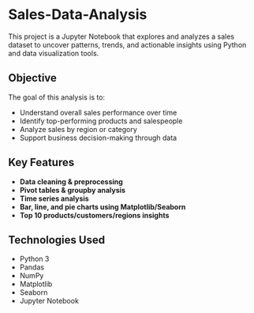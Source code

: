 # Sales-Data-Analysis

This project is a Jupyter Notebook that explores and analyzes a sales dataset to uncover patterns, trends, and actionable insights using Python and data visualization tools.

##  Objective

The goal of this analysis is to:
- Understand overall sales performance over time
- Identify top-performing products and salespeople
- Analyze sales by region or category
- Support business decision-making through data

##  Key Features

- **Data cleaning & preprocessing**
- **Pivot tables & groupby analysis**
- **Time series analysis**
- **Bar, line, and pie charts using Matplotlib/Seaborn**
- **Top 10 products/customers/regions insights**

##  Technologies Used

- Python 3
- Pandas
- NumPy
- Matplotlib
- Seaborn
- Jupyter Notebook
